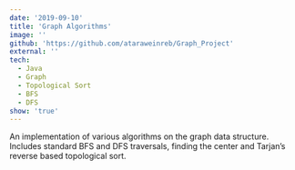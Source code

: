 ```yaml
---
date: '2019-09-10'
title: 'Graph Algorithms'
image: ''
github: 'https://github.com/ataraweinreb/Graph_Project'
external: ''
tech:
  - Java
  - Graph
  - Topological Sort
  - BFS
  - DFS
show: 'true'
---
```


An implementation of various algorithms on the graph data structure. Includes standard BFS and DFS traversals, finding the center and Tarjan’s reverse based topological sort.
